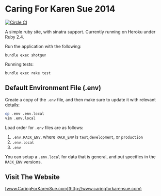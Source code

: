 # Caring For Karen Sue 2014

[![Circle CI](https://circleci.com/gh/trueheart78/CaringForKarenSue2014.svg?style=shield)](https://circleci.com/gh/trueheart78/CaringForKarenSue2014)

A simple ruby site, with sinatra support. Currently running on Heroku under Ruby 2.4.

Run the application with the following:

`bundle exec shotgun`

Running tests:

`bundle exec rake test`

## Default Environment File (.env)

Create a copy of the `.env` file, and then make sure to update it with relevant details:

```sh
cp .env .env.local
vim .env.local
```

Load order for `.env` files are as follows:

1. `.env.RACK_ENV`, where `RACK_ENV` is `test`,`development`, or `production`
2. `.env.local`
3. `.env`

You can setup a `.env.local` for data that is general, and put specifics in the
`RACK_ENV` versions.

## Visit The Website

[www.CaringForKarenSue.com](http://www.caringforkarensue.com)
